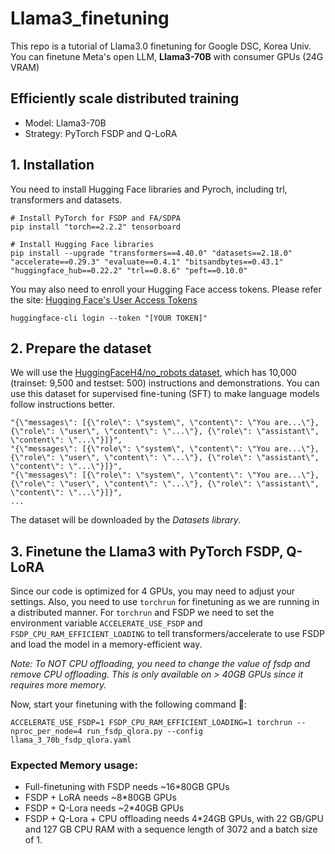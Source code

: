 # Llama3_finetuning
This repo is a tutorial of Llama3.0 finetuning for Google DSC, Korea Univ. <br>
You can finetune Meta's open LLM, **Llama3-70B** with consumer GPUs (24G VRAM)

## Efficiently scale distributed training
* Model: Llama3-70B
* Strategy: PyTorch FSDP and Q-LoRA

## 1. Installation
You need to install Hugging Face libraries and Pyroch, including trl, transformers and datasets.
```
# Install PyTorch for FSDP and FA/SDPA
pip install "torch==2.2.2" tensorboard

# Install Hugging Face libraries
pip install --upgrade "transformers==4.40.0" "datasets==2.18.0" "accelerate==0.29.3" "evaluate==0.4.1" "bitsandbytes==0.43.1" "huggingface_hub==0.22.2" "trl==0.8.6" "peft==0.10.0"
```
You may also need to enroll your Hugging Face access tokens. Please refer the site: [Hugging Face's User Access Tokens](https://huggingface.co/docs/hub/security-tokens)
```
huggingface-cli login --token "[YOUR TOKEN]"
```

## 2. Prepare the dataset
We will use the [HuggingFaceH4/no_robots dataset](https://huggingface.co/datasets/HuggingFaceH4/no_robots), which has 10,000 (trainset: 9,500 and testset: 500) instructions and demonstrations. You can use this dataset for supervised fine-tuning (SFT) to make language models follow instructions better.
```json\n",
"{\"messages\": [{\"role\": \"system\", \"content\": \"You are...\"}, {\"role\": \"user\", \"content\": \"...\"}, {\"role\": \"assistant\", \"content\": \"...\"}]}",
"{\"messages\": [{\"role\": \"system\", \"content\": \"You are...\"}, {\"role\": \"user\", \"content\": \"...\"}, {\"role\": \"assistant\", \"content\": \"...\"}]}",
"{\"messages\": [{\"role\": \"system\", \"content\": \"You are...\"}, {\"role\": \"user\", \"content\": \"...\"}, {\"role\": \"assistant\", \"content\": \"...\"}]}",
...
```
The dataset will be downloaded by the *Datasets library*.

## 3. Finetune the Llama3 with PyTorch FSDP, Q-LoRA
Since our code is optimized for 4 GPUs, you may need to adjust your settings. Also, you need to use ```torchrun``` for finetuning as we are running in a distributed manner.
For ```torchrun``` and FSDP we need to set the environment variable ```ACCELERATE_USE_FSDP``` and ```FSDP_CPU_RAM_EFFICIENT_LOADING``` to tell transformers/accelerate to use FSDP and load the model in a memory-efficient way. <br>

*Note: To NOT CPU offloading, you need to change the value of fsdp and remove CPU offloading. This is only available on > 40GB GPUs since it requires more memory.* <br>

Now, start your finetuning with the following command 🚀:
```
ACCELERATE_USE_FSDP=1 FSDP_CPU_RAM_EFFICIENT_LOADING=1 torchrun --nproc_per_node=4 run_fsdp_qlora.py --config llama_3_70b_fsdp_qlora.yaml
```
### Expected Memory usage:

* Full-finetuning with FSDP needs ~16*80GB GPUs
* FSDP + LoRA needs ~8*80GB GPUs
* FSDP + Q-Lora needs ~2*40GB GPUs
* FSDP + Q-Lora + CPU offloading needs 4*24GB GPUs, with 22 GB/GPU and 127 GB CPU RAM with a sequence length of 3072 and a batch size of 1.

